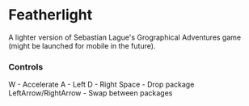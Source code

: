 # Featherlight
A lighter version of Sebastian Lague's Grographical Adventures game (might be launched for mobile in the future).

### Controls
W - Accelerate
A - Left
D - Right
Space - Drop package
LeftArrow/RightArrow - Swap between packages